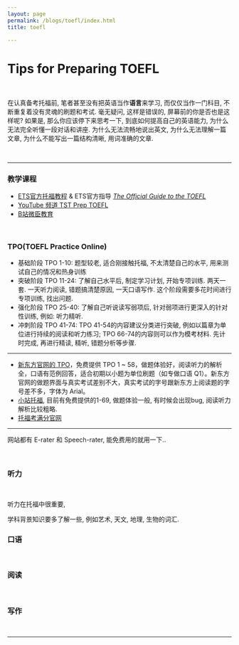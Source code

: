 ```yaml
---
layout: page
permalink: /blogs/toefl/index.html
title: toefl

---
```




# Tips for Preparing TOEFL

<br>

在认真备考托福前, 笔者甚至没有把英语当作**语言**来学习, 而仅仅当作一门科目, 不断重复着没有灵魂的刷题和考试. 毫无疑问, 这样是错误的, 屏幕前的你是否也是这样呢? 如果是, 那么你应该停下来思考一下, 到底如何提高自己的英语能力, 为什么无法完全听懂一段对话和讲座. 为什么无法流畅地说出英文, 为什么无法理解一篇文章, 为什么不能写出一篇结构清晰, 用词准确的文章.

<br>

****

### 教学课程

* [ETS官方托福教程](https://www.ets.org/toefl/test-takers/ibt/about.html) & ETS官方指导 *[The Official Guide to the TOEFL](https://starryious.github.io/KamdenWang2003.github.io/files/TOEFL_OG.pdf)*
* [YouTube 频道 TST Prep TOEFL](https://www.youtube.com/@TSTPrep)
* [B站微臣教育](https://space.bilibili.com/393277742/video)

<br>

### TPO(TOEFL Practice Online)

* 基础阶段 TPO 1-10: 题型较老, 适合刚接触托福, 不太清楚自己的水平, 用来测试自己的情况和热身训练
* 突破阶段 TPO 11-24: 了解自己水平后, 制定学习计划, 开始专项训练. 两天一套. 一天听力阅读, 错题搞清楚原因, 一天口语写作. 这个阶段需要多花时间进行专项训练, 找出问题.
* 强化阶段 TPO 25-40: 了解自己听说读写弱项后, 针对弱项进行更深入的针对性训练, 例如: 听力精听.
* 冲刺阶段 TPO 41-74: TPO 41-54的内容建议分类进行突破, 例如以篇章为单位进行持续的阅读和听力练习; TPO 66-74的内容则可以作为模考材料. 先计时完成, 再进行精读, 精听, 错题分析等步骤.

****

* [新东方官网的 TPO](https://liuxue.koolearn.com/toefl/read/)，免费提供 TPO 1 ~ 58，做题体验好，阅读听力的解析全，口语有范例回答，适合初期以小题为单位刷题（如专做口语 Q1）。新东方官网的做题界面与真实考试差别不大，真实考试的字号跟新东方上阅读题的字号差不多，字体为 Arial。
* [小站托福](http://top.zhan.com/toefl/simulate/listentpo.html), 目前有免费提供的1-69, 做题体验一般, 有时候会出现bug, 阅读听力解析比较粗略.
* [托福考满分官网](https://toefl.kmf.com/n/study)

****

网站都有 E-rater 和 Speech-rater, 能免费用的就用一下.. 

<br>

### 听力

<br>

听力在托福中很重要, 

学科背景知识要多了解一些, 例如艺术, 天文, 地理, 生物的词汇.

### 口语

<br>

### 阅读

<br>

### 写作

<br>

****

